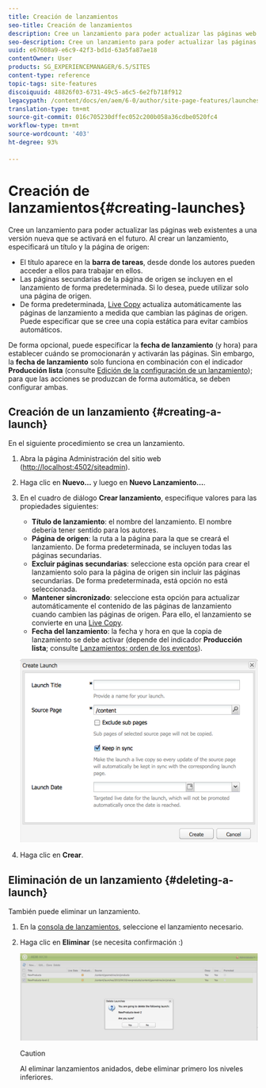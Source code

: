 ```yaml
---
title: Creación de lanzamientos
seo-title: Creación de lanzamientos
description: Cree un lanzamiento para poder actualizar las páginas web existentes a una versión nueva que se activará en el futuro. Al crear un lanzamiento, especificará un título y la página de origen.
seo-description: Cree un lanzamiento para poder actualizar las páginas web existentes a una versión nueva que se activará en el futuro. Al crear un lanzamiento, especificará un título y la página de origen.
uuid: e67608a9-e6c9-42f3-bd1d-63a5fa87ae18
contentOwner: User
products: SG_EXPERIENCEMANAGER/6.5/SITES
content-type: reference
topic-tags: site-features
discoiquuid: 48826f03-6731-49c5-a6c5-6e2fb718f912
legacypath: /content/docs/en/aem/6-0/author/site-page-features/launches
translation-type: tm+mt
source-git-commit: 016c705230dffec052c200b058a36cdbe0520fc4
workflow-type: tm+mt
source-wordcount: '403'
ht-degree: 93%

---
```



# Creación de lanzamientos{#creating-launches}

Cree un lanzamiento para poder actualizar las páginas web existentes a una versión nueva que se activará en el futuro. Al crear un lanzamiento, especificará un título y la página de origen:

* El título aparece en la **barra de tareas**, desde donde los autores pueden acceder a ellos para trabajar en ellos.
* Las páginas secundarias de la página de origen se incluyen en el lanzamiento de forma predeterminada. Si lo desea, puede utilizar solo una página de origen.
* De forma predeterminada, [Live Copy](/help/sites-administering/msm.md) actualiza automáticamente las páginas de lanzamiento a medida que cambian las páginas de origen. Puede especificar que se cree una copia estática para evitar cambios automáticos.

De forma opcional, puede especificar la **fecha de lanzamiento** (y hora) para establecer cuándo se promocionarán y activarán las páginas. Sin embargo, la **fecha de lanzamiento** solo funciona en combinación con el indicador **Producción lista** (consulte [Edición de la configuración de un lanzamiento](/help/sites-classic-ui-authoring/classic-launches-editing.md#editing-a-launch-configuration)); para que las acciones se produzcan de forma automática, se deben configurar ambas.

## Creación de un lanzamiento {#creating-a-launch}

En el siguiente procedimiento se crea un lanzamiento.

1. Abra la página Administración del sitio web ([http://localhost:4502/siteadmin](http://localhost:4502/siteadmin)).
1. Haga clic en **Nuevo…** y luego en **Nuevo Lanzamiento…**.
1. En el cuadro de diálogo **Crear lanzamiento**, especifique valores para las propiedades siguientes:

   * **Título de lanzamiento**: el nombre del lanzamiento. El nombre debería tener sentido para los autores.
   * **Página de origen**: la ruta a la página para la que se creará el lanzamiento. De forma predeterminada, se incluyen todas las páginas secundarias.
   * **Excluir páginas secundarias**: seleccione esta opción para crear el lanzamiento solo para la página de origen sin incluir las páginas secundarias. De forma predeterminada, está opción no está seleccionada.
   * **Mantener sincronizado**: seleccione esta opción para actualizar automáticamente el contenido de las páginas de lanzamiento cuando cambien las páginas de origen. Para ello, el lanzamiento se convierte en una [Live Copy](/help/sites-administering/msm.md).
   * **Fecha del lanzamiento**: la fecha y hora en que la copia de lanzamiento se debe activar (depende del indicador **Producción lista**; consulte [Lanzamientos: orden de los eventos](/help/sites-authoring/launches.md#launches-the-order-of-events)).

   ![chlimage_1-99](assets/chlimage_1-99a.png)

1. Haga clic en **Crear**.

## Eliminación de un lanzamiento {#deleting-a-launch}

También puede eliminar un lanzamiento. 

1. En la [consola de lanzamientos](/help/sites-classic-ui-authoring/classic-launches.md), seleccione el lanzamiento necesario.
1. Haga clic en **Eliminar** (se necesita confirmación :)

   ![chlimage_1-100](assets/chlimage_1-100a.png)

   >[!CAUTION]
   >
   >Al eliminar lanzamientos anidados, debe eliminar primero los niveles inferiores.

